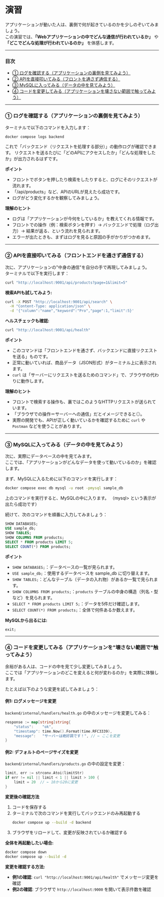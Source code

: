 # 演習

アプリケーションが動いた人は、裏側で何が起きているのかを少しのぞいてみましょう。  
この演習では、**「Webアプリケーションの中でどんな通信が行われているか」** や  
**「どこでどんな処理が行われているのか」** を体感します。  

---

### 目次

- [① ログを確認する（アプリケーションの裏側を見てみよう）](#log)
- [② APIを直接叩いてみる（フロントを通さず通信する）](#api)
- [③ MySQLに入ってみる（データの中を見てみよう）](#mysql)
- [④ コードを変更してみる（アプリケーションを壊さない範囲で触ってみよう）](#code)

---

<a id="log"></a>
### ① ログを確認する（アプリケーションの裏側を見てみよう）

ターミナルで以下のコマンドを入力します：

```bash
docker compose logs backend
```

これで「バックエンド（リクエストを処理する部分）」の動作ログが確認できます。
リクエストを送るたびに「どのAPIにアクセスしたか」「どんな処理をしたか」が出力されるはずです。

**ポイント**
- フロントでボタンを押したり検索をしたりすると、ログにそのリクエストが流れます。  
- 「/api/products」など、APIのURLが見えたら成功です。  
- ログがどう変化するかを観察してみましょう。

**理解のヒント**
- ログは「アプリケーションが今何をしているか」を教えてくれる情報です。  
- フロントでの操作（例：検索ボタンを押す）→ バックエンドで処理（ログ出力）→ 結果が返る、という流れを見られます。  
- エラーが出たときも、まずはログを見ると原因の手がかりがつかめます。

---

<a id="api"></a>
### ② APIを直接叩いてみる（フロントエンドを通さず通信する）

次に、アプリケーションの"中身の通信"を自分の手で再現してみましょう。  
ターミナルで以下を実行します：

```bash
curl "http://localhost:9001/api/products?page=1&limit=5"
```

**検索APIも試してみよう:**
```bash
curl -X POST "http://localhost:9001/api/search" \
  -H "Content-Type: application/json" \
  -d '{"column":"name","keyword":"Pro","page":1,"limit":5}'
```

**ヘルスチェックも確認:**
```bash
curl "http://localhost:9001/api/health"
```

**ポイント**
- このコマンドは「フロントエンドを通さず、バックエンドに直接リクエストを送る」ものです。  
- 正常に動いていれば、商品データ（JSON形式）がターミナル上に表示されます。  
- `curl` は「サーバーにリクエストを送るためのコマンド」で、ブラウザの代わりに動作します。  

**理解のヒント**
- フロントで検索する操作も、裏ではこのようなHTTPリクエストが送られています。  
- 「ブラウザでの操作＝サーバーへの通信」だとイメージできると◎。  
- 実際の開発でも、APIが正しく動いているかを確認するために `curl` や `Postman` などを使うことがあります。

---

<a id="mysql"></a>
### ③ MySQLに入ってみる（データの中を見てみよう）

次に、実際にデータベースの中を見てみます。  
ここでは、「アプリケーションがどんなデータを使って動いているのか」を確認します。

まず、MySQLに入るために以下のコマンドを実行します：

```bash
docker compose exec db mysql -u root -pmysql sample_db
```

上のコマンドを実行すると、MySQLの中に入ります。
（mysql> という表示が出たら成功です）

続けて、次のコマンドを順番に入力してみましょう：

```sql
SHOW DATABASES;
USE sample_db;
SHOW TABLES;
SHOW COLUMNS FROM products;
SELECT * FROM products LIMIT 5;
SELECT COUNT(*) FROM products;
```

**ポイント**
- `SHOW DATABASES;`：データベースの一覧が見られます。
- `USE sample_db;`：使用するデータベースを sample_db に切り替えます。
- `SHOW TABLES;`：どんなテーブル（データの入れ物）があるか一覧で見られます。  
- `SHOW COLUMNS FROM products;`：`products` テーブルの中身の構造（列名・型など）を見られます。  
- `SELECT * FROM products LIMIT 5;`：データを5件だけ確認します。  
- `SELECT COUNT(*) FROM products;`：全体で何件あるか数えます。   

**MySQLから出るには:**
```sql
exit;
```

---

<a id="code"></a>
### ④ コードを変更してみる（アプリケーションを"壊さない範囲で"触ってみよう）

余裕がある人は、コードの中を見て少し変更してみましょう。  
ここでは「アプリケーションのどこを変えると何が変わるのか」を実際に体験します。

たとえば以下のような変更を試してみましょう：

#### 例1: ログメッセージを変更
`backend/internal/handlers/health.go` の中のメッセージを変更してみる：
```go
response := map[string]string{
    "status":    "ok",
    "timestamp": time.Now().Format(time.RFC3339),
    "message":   "サーバーは絶好調です！", // ← ここを変更
}
```

#### 例2: デフォルトのページサイズを変更
`backend/internal/handlers/products.go` の中の設定を変更：
```go
limit, err := strconv.Atoi(limitStr)
if err != nil || limit < 1 || limit > 100 {
    limit = 20  // ← 10から20に変更
}
```

**変更後の確認方法**
1. コードを保存する  
2. ターミナルで次のコマンドを実行してバックエンドのみ再起動する  
   ```bash
   docker compose up --build -d backend
   ```
3. ブラウザをリロードして、変更が反映されているか確認する
   
**全体を再起動したい場合:**
```bash
docker compose down
docker compose up --build -d
```

**変更を確認する方法:**
- **例1の確認**: `curl "http://localhost:9001/api/health"` でメッセージ変更を確認
- **例2の確認**: ブラウザで `http://localhost:9000` を開いて表示件数を確認
